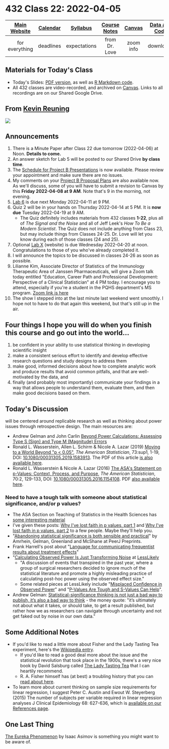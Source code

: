 # 432 Class 22: 2022-04-05

[Main Website](https://thomaselove.github.io/432/) | [Calendar](https://thomaselove.github.io/432/calendar.html) | [Syllabus](https://thomaselove.github.io/432-2022-syllabus/) | [Course Notes](https://thomaselove.github.io/432-notes/) | [Canvas](https://canvas.case.edu) | [Data and Code](https://github.com/THOMASELOVE/432-data) | [Sources](https://github.com/THOMASELOVE/432-2022/tree/main/references) | [Contact Us](https://thomaselove.github.io/432/contact.html)
:-----------: | :--------------: | :----------: | :---------: | :-------------: | :-----------: | :------------: | :-------------:
for everything | deadlines | expectations | from Dr. Love | zoom info | downloads | read/watch | need help?

## Materials for Today's Class

- Today's Slides: [PDF version](https://github.com/THOMASELOVE/432-2022/blob/main/classes/class22/432_2022_slides22.pdf), as well as [R Markdown code](https://github.com/THOMASELOVE/432-2022/blob/main/classes/class22/432_2022_slides22.Rmd). 
- All 432 classes are video-recorded, and archived on [Canvas](https://canvas.case.edu). Links to all recordings are on our Shared Google Drive.

## From [Kevin Reuning](https://twitter.com/KevinReuning/status/796107864704188420)

![](https://github.com/THOMASELOVE/432-2022/blob/main/classes/class22/figures/shruggies.png) 

## Announcements

1. There is a Minute Paper after Class 22 due tomorrow (2022-04-06) at Noon. **Details to come.**
2. An answer sketch for Lab 5 will be posted to our Shared Drive **by class time**.
3. The [Schedule for Project B Presentations](https://github.com/THOMASELOVE/432-2022/blob/main/projectB/schedule.md) is now available. Please review your appointment and make sure there are no issues.
4. My comments on your [Project B Proposal Plans](https://github.com/THOMASELOVE/432-2022/blob/main/projectB/proposal_plans.md) are also available now. As we'll discuss, some of you will have to submit a revision to Canvas by this **Friday 2022-04-08 at 9 AM**. Note that's 9 in the morning, not evening.
5. [Lab 6](https://github.com/THOMASELOVE/432-2022/tree/main/labs/lab06) is due next Monday 2022-04-11 at 9 PM.
6. Quiz 2 will be in your hands on Thursday 2022-04-14 at 5 PM. It is **now due** Tuesday 2022-04-19 at 9 AM.
    - The Quiz definitely includes materials from 432 classes **1-22**, plus all of *The Signal and the Noise* and all of Jeff Leek's *How To Be a Modern Scientist*. The Quiz does not include anything from Class 23, but may include things from Classes 24-25. Dr. Love will let you know during each of those classes (24 and 25).
7. Optional [Lab X](https://github.com/THOMASELOVE/432-2022/tree/main/labs/labX) (website) is due Wednesday 2022-04-20 at noon. Congratulations to those of you who've already completed it. 
8. I will announce the topics to be discussed in classes 24-26 as soon as possible.
9. Lilianne Kim, Associate Director of Statistics of the Immunology Therapeutic Area of Janssen Pharmaceuticals, will give a Zoom talk today entitled "Education, Career Path and Professional Development: Perspective of a Clinical Statistician" at 4 PM today. I encourage you to attend, especially if you're a student in the PQHS department's MS program. [Zoom link is here](https://cwru.zoom.us/j/93836688830?pwd%3DV1dMN3RvS3EzekVBNzhKVGQ0b0hxdz09&sa=D&source=calendar&ust=1649182248889011&usg=AOvVaw32rmfR-GcppKXhktngsRi9)
10. The show I stepped into at the last minute last weekend went smoothly. I hope not to have to do that again this weekend, but that's still up in the air.

## Four things I hope you will do when you finish this course and go out into the world...

1. be confident in your ability to use statistical thinking in developing scientific insight 
2. make a consistent serious effort to identify and develop  effective research questions and study designs to address them
3. make good, informed decisions about how to complete analytic work and produce results that avoid common pitfalls, and that are well-motivated by the data, and 
4. finally (and probably most importantly) communicate your findings in a way that allows people to understand them, evaluate them, and then make good decisions based on them.

## Today's Discussion

will be centered around replicable research as well as thinking about power issues through retrospective design. The main resources are:

- Andrew Gelman and John Carlin [Beyond Power Calculations: Assessing Type S (Sign) and Type M (Magnitude) Errors](https://github.com/THOMASELOVE/432-2022/blob/main/classes/class22/references/Gelman_Carlin_2014_Beyond_Power_Calculations.pdf)
- Ronald L. Wasserstein, Allen L. Schirm & Nicole A. Lazar (2019) [Moving to a World Beyond "p < 0.05"](https://www.tandfonline.com/doi/full/10.1080/00031305.2019.1583913), *The American Statistician*, 73:sup1, 1-19, DOI: [10.1080/00031305.2019.1583913](https://doi.org/10.1080/00031305.2019.1583913). The PDF of this article [is also available here](https://github.com/THOMASELOVE/432-2022/blob/main/classes/class22/references/ASA_2019_A_World_Beyond.pdf).
- Ronald L. Wasserstein & Nicole A. Lazar (2016) [The ASA's Statement on p-Values: Context, Process, and Purpose](https://www.tandfonline.com/doi/full/10.1080/00031305.2016.1154108), *The American Statistician*, 70:2, 129-133, DOI:
[10.1080/00031305.2016.1154108](https://doi.org/10.1080/00031305.2016.1154108). PDF [also available here](https://github.com/THOMASELOVE/432-2022/blob/main/classes/class22/references/ASA_2016_Pvalues_Context_Process_Purpose.pdf).

### Need to have a tough talk with someone about statistical significance, and/or p values?

- The ASA Section on Teaching of Statistics in the Health Sciences has [some interesting material](https://tshsblog.wixsite.com/main/single-post/2018/05/08/ReadyResources-Publications-for-teaching-p-values)
- I've given these posts: [Why I've lost faith in p values, part 1](https://lucklab.ucdavis.edu/blog/2018/4/19/why-i-lost-faith-in-p-values) and [Why I've lost faith in p values, part 2](https://lucklab.ucdavis.edu/blog/2018/4/28/why-ive-lost-faith-in-p-values-part-2) to a few people. Maybe they'll help you.
- "[Abandoning statistical significance is both sensible and practical](https://peerj.com/preprints/27657/)" by Amrhein, Gelman, Greenland and McShane at PeerJ Preprints.
- Frank Harrell's post about "[Language for communicating frequentist results about treatment effects](https://discourse.datamethods.org/t/language-for-communicating-frequentist-results-about-treatment-effects/934)"
- "[Calculating Observed Power Is Just Transforming Noise](https://lesslikely.com/statistics/observed-power-magic/) at [LessLikely](https://lesslikely.com/)
    - "A discussion of events that transpired in the past year, where a group of surgical researchers decided to ignore much of the statistical literature and promote a highly misleading practice of calculating post-hoc power using the observed effect size."
    - Some related pieces at LessLikely include "[Misplaced Confidence in Observed Power](https://lesslikely.com/statistics/misplaced-power/)" and "[P-Values Are Tough and S-Values Can Help](https://lesslikely.com/statistics/s-values/)".
- Andrew Gelman: [Statistical-significance thinking is not just a bad way to publish, it’s also a bad way to think](https://statmodeling.stat.columbia.edu/2019/03/16/statistical-significance-thinking-is-not-just-a-bad-way-to-publish-its-also-a-bad-way-to-think/) - the money quote: "it’s ultimately not about what it takes, or should take, to get a result published, but rather how we as researchers can navigate through uncertainty and not get faked out by noise in our own data."

## Some Additional Notes

- If you'd like to read a little more about Fisher and the Lady Tasting Tea experiment, here's the [Wikipedia entry](https://en.wikipedia.org/wiki/Lady_tasting_tea). 
    - If you'd like to read a good deal more about the issue and the statistical revolution that took place in the 1900s, there's a very nice book by David Salsburg called [The Lady Tasting Tea](https://en.wikipedia.org/wiki/The_Lady_Tasting_Tea) that I can heartily recommend. 
    - R. A. Fisher himself has (at best) a troubling history that you can [read about here](https://en.wikipedia.org/wiki/Ronald_Fisher).
- To learn more about current thinking on sample size requirements for linear regression, I suggest Peter C. Austin and Ewout W. Steyerberg (2015) The number of subjects per variable required in linear regression analyses J Clinical Epidemiology 68: 627-636, which is [available on our References page](https://github.com/THOMASELOVE/432-2022/blob/main/references/pdf/Austin_and_Steyerberg_2015_subjects_per_variable_in_linear_regression_jce.pdf).

## One Last Thing

[The Eureka Phenomenon](https://www.yumpu.com/en/document/read/4657323/the-eureka-phenomenon-by-isaac-asimov) by Isaac Asimov is something you might want to be aware of.

